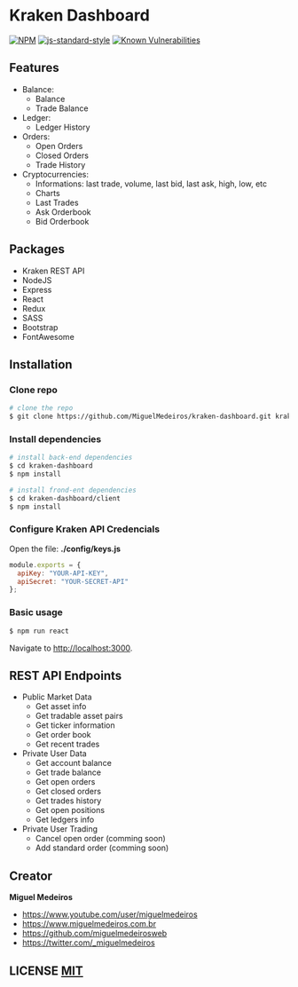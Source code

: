 # Kraken Dashboard

[![NPM](https://img.shields.io/david/MiguelMedeiros/kraken-dashboard.svg?style=flat-square)](https://david-dm.org/MiguelMedeiros/kraken-dashboard#info=dependencies)
[![js-standard-style](https://img.shields.io/badge/code%20style-standard-brightgreen.svg?style=flat-square)](https://github.com/MiguelMedeiros/kraken-dashboard)
[![Known Vulnerabilities](https://snyk.io/test/github/MiguelMedeiros/kraken-dashboard/badge.svg?style=flat-square)](https://snyk.io/test/github/MiguelMedeiros/kraken-dashboard)

## Features

- Balance:
  - Balance
  - Trade Balance
- Ledger:
  - Ledger History
- Orders:
  - Open Orders
  - Closed Orders
  - Trade History
- Cryptocurrencies:
  - Informations: last trade, volume, last bid, last ask, high, low, etc
  - Charts
  - Last Trades
  - Ask Orderbook
  - Bid Orderbook

## Packages

- Kraken REST API
- NodeJS
- Express
- React
- Redux
- SASS
- Bootstrap
- FontAwesome

## Installation

### Clone repo

```bash
# clone the repo
$ git clone https://github.com/MiguelMedeiros/kraken-dashboard.git kraken-dashboard
```

### Install dependencies

```bash
# install back-end dependencies
$ cd kraken-dashboard
$ npm install

# install frond-ent dependencies
$ cd kraken-dashboard/client
$ npm install
```

### Configure Kraken API Credencials

Open the file: **./config/keys.js**

```javascript
module.exports = {
  apiKey: "YOUR-API-KEY",
  apiSecret: "YOUR-SECRET-API"
};
```

### Basic usage

```bash
$ npm run react
```

Navigate to [http://localhost:3000](http://localhost:3000).

## REST API Endpoints

- Public Market Data
  - Get asset info
  - Get tradable asset pairs
  - Get ticker information
  - Get order book
  - Get recent trades
- Private User Data
  - Get account balance
  - Get trade balance
  - Get open orders
  - Get closed orders
  - Get trades history
  - Get open positions
  - Get ledgers info
- Private User Trading
  - Cancel open order (comming soon)
  - Add standard order (comming soon)

## Creator

**Miguel Medeiros**

- <https://www.youtube.com/user/miguelmedeiros>
- <https://www.miguelmedeiros.com.br>
- <https://github.com/miguelmedeirosweb>
- <https://twitter.com/_miguelmedeiros>

## LICENSE [MIT](LICENSE)

